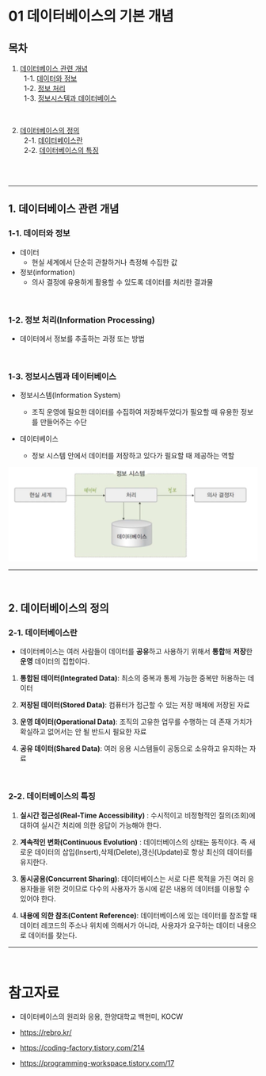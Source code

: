# 01 데이터베이스의 기본 개념

## 목차

1. [데이터베이스 관련 개념](#1-데이터베이스의-필요성) <br/>
   &nbsp; 1-1. [데이터와 정보](#1-1-데이터와-정보) <br/>
   &nbsp; 1-2. [정보 처리](#1-2-정보-처리information-processing) <br/>
   &nbsp; 1-3. [정보시스템과 데이터베이스](#1-3-정보시스템과-데이터베이스) <br/>

<br/>

2. [데이터베이스의 정의](#2-데이터베이스의-정의) <br/>
   &nbsp; 2-1. [데이터베이스란](#2-1-데이터베이스란) <br/>
   &nbsp; 2-2. [데이터베이스의 특징](#2-2-데이터베이스의-특징) <br/>

<br/><br/>

<hr/>

## 1. 데이터베이스 관련 개념

### 1-1. 데이터와 정보

- 데이터
  - 현실 세계에서 단순히 관찰하거나 측정해 수집한 값
- 정보(information)
  - 의사 결정에 유용하게 활용할 수 있도록 데이터를 처리한 결과물

<br/>

### 1-2. 정보 처리(Information Processing)

- 데이터에서 정보를 추출하는 과정 또는 방법

<br/>

### 1-3. 정보시스템과 데이터베이스

- 정보시스템(Information System)

  - 조직 운영에 필요한 데이터를 수집하여 저장해두었다가 필요할 때 유용한 정보를 만들어주는 수단

- 데이터베이스
  - 정보 시스템 안에서 데이터를 저장하고 있다가 필요할 때 제공하는 역할

<img src="img/info_system.png">

<hr/>
<br/>

## 2. 데이터베이스의 정의

### 2-1. 데이터베이스란

- 데이터베이스는 여러 사람들이 데이터를 **공유**하고 사용하기 위해서 **통합**해 **저장**한 **운영** 데이터의 집합이다.

1. **통합된 데이터(Integrated Data)**: 최소의 중복과 통제 가능한 중복만 허용하는 데이터

2. **저장된 데이터(Stored Data)**: 컴퓨터가 접근할 수 있는 저장 매체에 저장된 자료

3. **운영 데이터(Operational Data)**: 조직의 고유한 업무를 수행하는 데 존재 가치가 확실하고 없어서는 안 될 반드시 필요한 자료

4. **공유 데이터(Shared Data)**: 여러 응용 시스템들이 공동으로 소유하고 유지하는 자료

<br/>

### 2-2. 데이터베이스의 특징

1. **실시간 접근성(Real-Time Accessibility)** : 수시적이고 비정형적인 질의(조회)에 대하여 실시간 처리에 의한 응답이 가능해야 한다.

2. **계속적인 변화(Continuous Evolution)** : 데이터베이스의 상태는 동적이다. 즉 새로운 데이터의 삽입(Insert),삭제(Delete),갱신(Update)로 항상 최신의 데이터를 유지한다.

3. **동시공용(Concurrent Sharing)**: 데이터베이스는 서로 다른 목적을 가진 여러 응용자들을 위한 것이므로 다수의 사용자가 동시에 같은 내용의 데이터를 이용할 수 있어야 한다.

4. **내용에 의한 참조(Content Reference)**: 데이터베이스에 있는 데이터를 참조할 때 데이터 레코드의 주소나 위치에 의해서가 아니라, 사용자가 요구하는 데이터 내용으로 데이터를 찾는다.

<hr/>
<br/>

# 참고자료

- 데이터베이스의 원리와 응용, 한양대학교 백현미, KOCW

- https://rebro.kr/

- https://coding-factory.tistory.com/214

- https://programming-workspace.tistory.com/17
